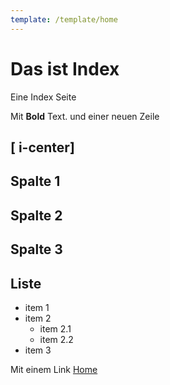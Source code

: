 ```yaml
---
template: /template/home
---
```

# Das ist Index

Eine Index Seite

Mit **Bold** Text.
und einer neuen Zeile

[ i-center]
---
Spalte 1
---
Spalte 2
---
Spalte 3
---


## Liste
- item 1
- item 2
    - item 2.1
    - item 2.2
- item 3

Mit einem Link
[Home](#/index)


